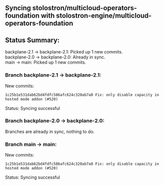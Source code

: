 ## Syncing stolostron/multicloud-operators-foundation with stolostron-engine/multicloud-operators-foundation

## Status Summary:

backplane-2.1 -> backplane-2.1: Picked up 1 new commits.  
backplane-2.0 -> backplane-2.0: Already in sync.  
main -> main: Picked up 1 new commits.  

### Branch backplane-2.1 -> backplane-2.1:

New commits:

```
1c25b1e531dab62bd4fdfc586afc624c320ab7a0 Fix: only disable capacity in hosted mode addon (#520)
```

Status: Syncing successful

### Branch backplane-2.0 -> backplane-2.0:

Branches are already in sync, nothing to do.

### Branch main -> main:

New commits:

```
1c25b1e531dab62bd4fdfc586afc624c320ab7a0 Fix: only disable capacity in hosted mode addon (#520)
```

Status: Syncing successful

